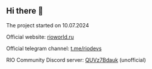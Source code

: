 ## Hi there 👋

The project started on 10.07.2024

Official website: [rioworld.ru](https://rioworld.ru)

Official telegram channel: [t.me/riodevs](https://t.me/riodevs)

RIO Сommunity Discord server: [QUVz7Bdauk](https://discord.gg/QUVz7Bdauk)
(unofficial)
